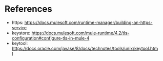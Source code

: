 # References
- https: https://docs.mulesoft.com/runtime-manager/building-an-https-service
- keystore: https://docs.mulesoft.com/mule-runtime/4.2/tls-configuration#configure-tls-in-mule-4
- keytool: https://docs.oracle.com/javase/8/docs/technotes/tools/unix/keytool.html